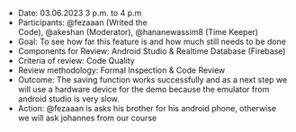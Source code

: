 - Date: 03.06.2023 3 p.m. to 4 p.m
- Participants: @fezaaan (Writed the Code), @akeshan (Moderator), @hananewassim8 (Time Keeper)
- Goal: To see how far this feature is and how much still needs to be done
- Components for Review: Android Studio & Realtime Database (Firebase)
- Criteria of review: Code Quality 
- Review methodology: Formal Inspection & Code Review
- Outcome: The saving function works successfully and as a next step we will use a hardware device for the demo because the emulator from android studio is very slow.
- Action: @fezaaan is asks his brother for his android phone, otherwise we will ask johannes from our course
